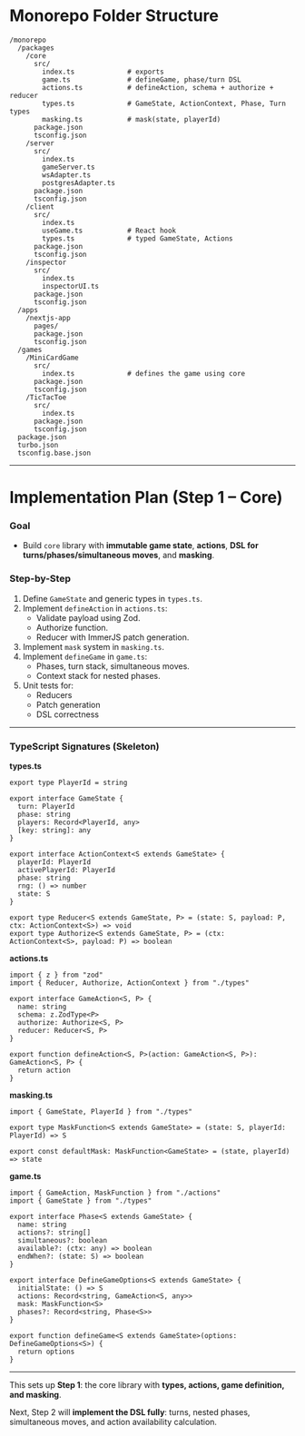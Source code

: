 # **Monorepo Folder Structure**

```
/monorepo
  /packages
    /core
      src/
        index.ts             # exports
        game.ts              # defineGame, phase/turn DSL
        actions.ts           # defineAction, schema + authorize + reducer
        types.ts             # GameState, ActionContext, Phase, Turn types
        masking.ts           # mask(state, playerId)
      package.json
      tsconfig.json
    /server
      src/
        index.ts
        gameServer.ts
        wsAdapter.ts
        postgresAdapter.ts
      package.json
      tsconfig.json
    /client
      src/
        index.ts
        useGame.ts           # React hook
        types.ts             # typed GameState, Actions
      package.json
      tsconfig.json
    /inspector
      src/
        index.ts
        inspectorUI.ts
      package.json
      tsconfig.json
  /apps
    /nextjs-app
      pages/
      package.json
      tsconfig.json
  /games
    /MiniCardGame
      src/
        index.ts             # defines the game using core
      package.json
      tsconfig.json
    /TicTacToe
      src/
        index.ts
      package.json
      tsconfig.json
  package.json
  turbo.json
  tsconfig.base.json

```

---

# **Implementation Plan (Step 1 – Core)**

### Goal

- Build `core` library with **immutable game state**, **actions**, **DSL for turns/phases/simultaneous moves**, and **masking**.

### Step-by-Step

1. Define `GameState` and generic types in `types.ts`.
2. Implement `defineAction` in `actions.ts`:
    - Validate payload using Zod.
    - Authorize function.
    - Reducer with ImmerJS patch generation.
3. Implement `mask` system in `masking.ts`.
4. Implement `defineGame` in `game.ts`:
    - Phases, turn stack, simultaneous moves.
    - Context stack for nested phases.
5. Unit tests for:
    - Reducers
    - Patch generation
    - DSL correctness

---

### TypeScript Signatures (Skeleton)

**types.ts**

```tsx
export type PlayerId = string

export interface GameState {
  turn: PlayerId
  phase: string
  players: Record<PlayerId, any>
  [key: string]: any
}

export interface ActionContext<S extends GameState> {
  playerId: PlayerId
  activePlayerId: PlayerId
  phase: string
  rng: () => number
  state: S
}

export type Reducer<S extends GameState, P> = (state: S, payload: P, ctx: ActionContext<S>) => void
export type Authorize<S extends GameState, P> = (ctx: ActionContext<S>, payload: P) => boolean

```

**actions.ts**

```tsx
import { z } from "zod"
import { Reducer, Authorize, ActionContext } from "./types"

export interface GameAction<S, P> {
  name: string
  schema: z.ZodType<P>
  authorize: Authorize<S, P>
  reducer: Reducer<S, P>
}

export function defineAction<S, P>(action: GameAction<S, P>): GameAction<S, P> {
  return action
}

```

**masking.ts**

```tsx
import { GameState, PlayerId } from "./types"

export type MaskFunction<S extends GameState> = (state: S, playerId: PlayerId) => S

export const defaultMask: MaskFunction<GameState> = (state, playerId) => state

```

**game.ts**

```tsx
import { GameAction, MaskFunction } from "./actions"
import { GameState } from "./types"

export interface Phase<S extends GameState> {
  name: string
  actions?: string[]
  simultaneous?: boolean
  available?: (ctx: any) => boolean
  endWhen?: (state: S) => boolean
}

export interface DefineGameOptions<S extends GameState> {
  initialState: () => S
  actions: Record<string, GameAction<S, any>>
  mask: MaskFunction<S>
  phases?: Record<string, Phase<S>>
}

export function defineGame<S extends GameState>(options: DefineGameOptions<S>) {
  return options
}

```

---

This sets up **Step 1**: the core library with **types, actions, game definition, and masking**.

Next, Step 2 will **implement the DSL fully**: turns, nested phases, simultaneous moves, and action availability calculation.